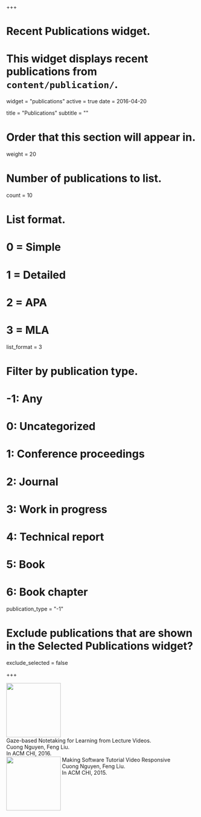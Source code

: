 +++
# Recent Publications widget.
# This widget displays recent publications from `content/publication/`.
widget = "publications"
active = true
date = 2016-04-20

title = "Publications"
subtitle = ""

# Order that this section will appear in.
weight = 20

# Number of publications to list.
count = 10

# List format.
#   0 = Simple
#   1 = Detailed
#   2 = APA
#   3 = MLA
list_format = 3

# Filter by publication type.
# -1: Any
#  0: Uncategorized
#  1: Conference proceedings
#  2: Journal
#  3: Work in progress
#  4: Technical report
#  5: Book
#  6: Book chapter
publication_type = "-1"

# Exclude publications that are shown in the Selected Publications widget?
exclude_selected = false



+++
<div id="qr" style="display:inline-block; min-width:2.2cm; height:3.8cm; align: center;vertical-align: top;" >
  <img src="img/GazeNoter_small.png" style="height:3.8cm;">
</div>
<div style="display:inline-block;vertical-align: top;">
  Gaze-based Notetaking for Learning from Lecture Videos. 
  <br>
  Cuong Nguyen, Feng Liu. 
  <br>
  In ACM CHI, 2016.
</div>
<div style="clear:both"/>

<div id="qr" style="display:inline-block; min-width:2.2cm; height:3.8cm; align: center;vertical-align: top;" >
  <img src="img/tutordmvnicon_small.png" style="height:3.8cm;">
</div>
<div style="display:inline-block;vertical-align: top;">
  Making Software Tutorial Video Responsive   
  <br>
  Cuong Nguyen, Feng Liu. 
  <br>
  In ACM CHI, 2015.
</div>
<div style="clear:both"/>